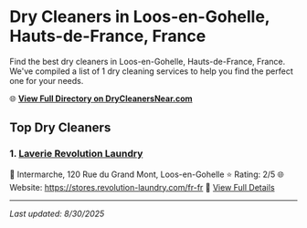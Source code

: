 # Dry Cleaners in Loos-en-Gohelle, Hauts-de-France, France

Find the best dry cleaners in Loos-en-Gohelle, Hauts-de-France, France. We've compiled a list of 1 dry cleaning services to help you find the perfect one for your needs.

🌐 **[View Full Directory on DryCleanersNear.com](https://drycleanersnear.com/city/France/Hauts-de-France/Loos-en-Gohelle)**

## Top Dry Cleaners

### 1. [Laverie Revolution Laundry](https://drycleanersnear.com/dryCleaner/68ae67d3c95ff2c6096b1954/laverie-revolution-laundry)
📍 Intermarche, 120 Rue du Grand Mont, Loos-en-Gohelle
⭐ Rating: 2/5
🌐 Website: https://stores.revolution-laundry.com/fr-fr
🔗 [View Full Details](https://drycleanersnear.com/dryCleaner/68ae67d3c95ff2c6096b1954/laverie-revolution-laundry)


---

*Last updated: 8/30/2025*
